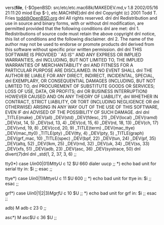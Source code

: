 vers(__file__,
	{-$OpenBSD: src/etc/etc.mac68k/MAKEDEV.md,v 1.8 2002/05/16 21:11:20 miod Exp $-},
etc.MACHINE)dnl
dnl
dnl Copyright (c) 2001 Todd T. Fries <todd@OpenBSD.org>
dnl All rights reserved.
dnl
dnl Redistribution and use in source and binary forms, with or without
dnl modification, are permitted provided that the following conditions
dnl are met:
dnl 1. Redistributions of source code must retain the above copyright
dnl    notice, this list of conditions and the following disclaimer.
dnl 2. The name of the author may not be used to endorse or promote products
dnl    derived from this software without specific prior written permission.
dnl
dnl THIS SOFTWARE IS PROVIDED ``AS IS'' AND ANY EXPRESS OR IMPLIED WARRANTIES,
dnl INCLUDING, BUT NOT LIMITED TO, THE IMPLIED WARRANTIES OF MERCHANTABILITY
dnl AND FITNESS FOR A PARTICULAR PURPOSE ARE DISCLAIMED.  IN NO EVENT SHALL
dnl THE AUTHOR BE LIABLE FOR ANY DIRECT, INDIRECT, INCIDENTAL, SPECIAL,
dnl EXEMPLARY, OR CONSEQUENTIAL DAMAGES (INCLUDING, BUT NOT LIMITED TO,
dnl PROCUREMENT OF SUBSTITUTE GOODS OR SERVICES; LOSS OF USE, DATA, OR PROFITS;
dnl OR BUSINESS INTERRUPTION) HOWEVER CAUSED AND ON ANY THEORY OF LIABILITY,
dnl WHETHER IN CONTRACT, STRICT LIABILITY, OR TORT (INCLUDING NEGLIGENCE OR
dnl OTHERWISE) ARISING IN ANY WAY OUT OF THE USE OF THIS SOFTWARE, EVEN IF
dnl ADVISED OF THE POSSIBILITY OF SUCH DAMAGE.
dnl
dnl
_TITLE(make)
_DEV(all)
_DEV(std)
_DEV(fdesc, 21)
_DEV(local)
_DEV(ramd)
_DEV(st, 14, 5)
_DEV(sd, 13, 4)
_DEV(cd, 15, 6)
_DEV(rd, 18, 13)
_DEV(ch, 17)
_DEV(vnd, 19, 8)
_DEV(ccd, 20, 9)
_TITLE(term)
_DEV(mac_ttye)
_DEV(mac_tty0)
_TITLE(pty)
_DEV(tty, 4)
_DEV(pty, 5)
_TITLE(graph)
_DEV(grf_mac, 10)
_TITLE(spec)
_DEV(bpf, 22)
_DEV(tun, 24)
_DEV(pf, 35)
_DEV(altq, 52)
_DEV(lkm, 25)
_DEV(rnd, 32)
_DEV(uk, 34)
_DEV(ss, 33)
_DEV(xfs, 51)
_DEV(adb, 23)
_DEV(asc, 36)
_DEV(systrace, 50)
dnl
divert(7)dnl
dnl
_std(1, 2, 37, 3, 6)
	;;

tty0*)
	case $U in
	00|01)
		M tty$U c 12 $U 660 dialer uucp
		;;
	*)
		echo bad unit for serial tty in: $i
		;;
	esac
	;;

ttye*)
	case $U in
	0|1)
		M ttye$U c 11 $U 600
		;;
	*)
		echo bad unit for ttye in: $i
		;;
	esac
	;;

grf*)
	case $U in
	0|1|2|3)
		M grf$U c 10 $U
		;;
	*)
		echo bad unit for grf in: $i
		;;
	esac
	;;

adb)
	M adb c 23 0
	;;

asc*)
        M asc$U c 36 $U
        ;;
